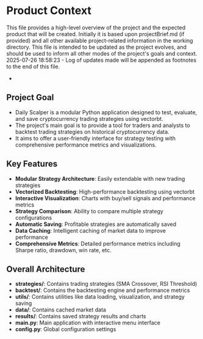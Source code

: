# Product Context

This file provides a high-level overview of the project and the expected product that will be created. Initially it is based upon projectBrief.md (if provided) and all other available project-related information in the working directory. This file is intended to be updated as the project evolves, and should be used to inform all other modes of the project's goals and context.
2025-07-26 18:58:23 - Log of updates made will be appended as footnotes to the end of this file.

*

## Project Goal

* Daily Scalper is a modular Python application designed to test, evaluate, and save cryptocurrency trading strategies using vectorbt.
* The project's main goal is to provide a tool for traders and analysts to backtest trading strategies on historical cryptocurrency data.
* It aims to offer a user-friendly interface for strategy testing with comprehensive performance metrics and visualizations.

## Key Features

* **Modular Strategy Architecture**: Easily extendable with new trading strategies
* **Vectorized Backtesting**: High-performance backtesting using vectorbt
* **Interactive Visualization**: Charts with buy/sell signals and performance metrics
* **Strategy Comparison**: Ability to compare multiple strategy configurations
* **Automatic Saving**: Profitable strategies are automatically saved
* **Data Caching**: Intelligent caching of market data to improve performance
* **Comprehensive Metrics**: Detailed performance metrics including Sharpe ratio, drawdown, win rate, etc.

## Overall Architecture

* **strategies/**: Contains trading strategies (SMA Crossover, RSI Threshold)
* **backtest/**: Contains the backtesting engine and performance metrics
* **utils/**: Contains utilities like data loading, visualization, and strategy saving
* **data/**: Contains cached market data
* **results/**: Contains saved strategy results and charts
* **main.py**: Main application with interactive menu interface
* **config.py**: Global configuration settings
